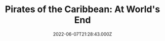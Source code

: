 ---
title: "Pirates of the Caribbean: At World's End"
year: 2007
date: 2022-06-07T21:28:43.000Z
permalink: /almanac/movies/2022-06-07-pirates-of-the-caribbean-at-worlds-end/index.html
link: https://letterboxd.com/rknightuk/film/pirates-of-the-caribbean-at-worlds-end/3/
rating: 3
tmdbid: 285
---